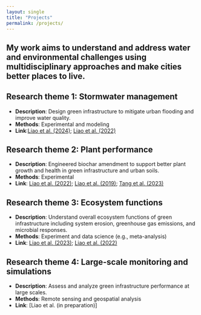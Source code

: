 ```yaml
---
layout: single
title: "Projects"
permalink: /projects/
---
```


## My work aims to understand and address water and environmental challenges using multidisciplinary approaches and make cities better places to live.


## Research theme 1: Stormwater management 
- **Description**: Design green infrastructure to mitigate urban flooding and improve water quality.
- **Methods**: Experimental and modeling
- **Link**:[Liao et al. (2024)](https://doi.org/10.1016/j.scitotenv.2024.171302); [Liao et al. (2022)](https://doi.org/10.1016/j.jenvman.2022.115506)

## Research theme 2: Plant performance
- **Description**: Engineered biochar amendment to support better plant growth and health in green infrastructure and urban soils.
- **Methods**: Experimental
- **Link**: [Liao et al. (2022)](http://dx.doi.org/10.1016/j.scitotenv.2021.152638); [Liao et al. (2019)](http://doi:10.3390/soilsystems3010014); [Tang et al. (2023)](https://doi.org/10.3390/agronomy13051394)

## Research theme 3: Ecosystem functions
- **Description**: Understand overall ecosystem functions of green infrastructure including system erosion, greenhouse gas emissions, and microbial responses.
- **Methods**: Experiment and data science (e.g., meta-analysis)
- **Link**: [Liao et al. (2023)](https://doi.org/10.1021/acs.est.3c04185); [Liao et al. (2022)](https://doi.org/10.1007/s42773-022-00186-7)

## Research theme 4: Large-scale monitoring and simulations
- **Description**: Assess and analyze green infrastructure performance at large scales.
- **Methods**: Remote sensing and geospatial analysis
- **Link**: [Liao et al. (in preparation)]
